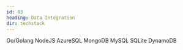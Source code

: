 ```yaml
---
id: 03
heading: Data Integration
dir: techstack
---
```

Go/Golang
NodeJS
AzureSQL
MongoDB
MySQL
SQLite
DynamoDB